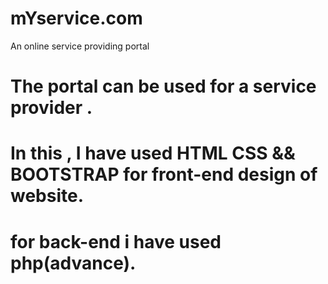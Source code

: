 # mYservice.com
An online service providing portal 
# The portal can be used for a service provider .
# In this , I have used HTML CSS && BOOTSTRAP for front-end design of website.
# for back-end i have used php(advance).
